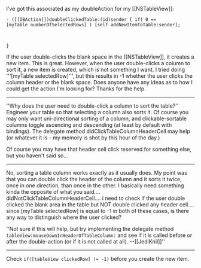 

I've got this associated as my doubleAction for my [[NSTableView]]:

<code>- ([[IBAction]])doubleClickedTable:(id)sender
{
	if( 0 == [myTable numberOfSelectedRows] )
		[self addNewItemToTable:sender];
	
}</code>

If the user double-clicks the blank space in the [[NSTableView]], it creates a new item.  This is great.  However, when the user double-clicks a column to sort it, a new item is created, which is not something I want.  I tried doing '''[myTable selectedRow]''', but this results in -1 whether the user clicks the column header or the blank space.  Does anyone have any ideas as to how I could get the action I'm looking for?  Thanks for the help.

----

''Why does the user need to double-click a column to sort the table?'' Engineer your table so that selecting a column also sorts it. Of course you may only want uni-directional sorting of a column, and clickable-sortable columns toggle ascending and descending (at least by default with bindings). The delegate method didClickTableColumnHeaderCell may help (or whatever it is - my memory is shot by this hour of the day.)

Of course you may have that header cell click reserved for something else, but you haven't said so...

----

No, sorting a table column works exactly as it usually does.  My point was that you can double click the header of the column and it sorts it twice, once in one direction, than once in the other.  I basically need something kinda the opposite of what you said.... didNotClickTableColumnHeaderCell.... i need to check if the user double clicked the blank area in the table but NOT double clicked any header cell....  since [myTable selectedRow] is equal to -1 in both of these cases, is there any way to distinguish where the user clicked?

''Not sure if this will help, but try implementing the delegate method <code>tableView:mouseDownInHeaderOfTableColumn:</code> and see if it is called before or after the double-action (or if it is not called at all). --[[JediKnil]]''

----

Check <code>if([tableView clickedRow] != -1)</code> before you create the new item.